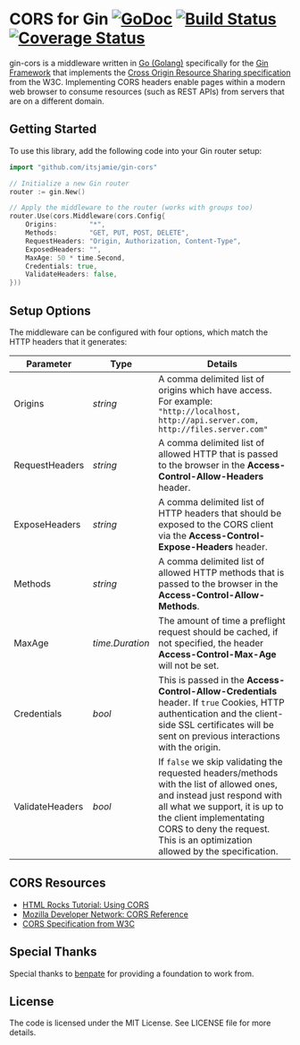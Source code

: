 # CORS for Gin [![GoDoc](https://godoc.org/github.com/itsjamie/gin-cors?status.svg)](https://godoc.org/github.com/itsjamie/gin-cors) [![Build Status](https://travis-ci.org/itsjamie/gin-cors.svg?branch=master)](https://travis-ci.org/itsjamie/gin-cors) [![Coverage Status](https://coveralls.io/repos/itsjamie/gin-cors/badge.svg?branch=master)](https://coveralls.io/r/itsjamie/gin-cors?branch=master)

gin-cors is a middleware written in [Go (Golang)](http://golang.org) specifically for the [Gin Framework](https://gin-gonic.github.io/gin/) that implements the [Cross Origin Resource Sharing specification](http://www.w3.org/TR/cors/) from the W3C.  Implementing CORS headers enable pages within a modern web browser to consume resources (such as REST APIs) from servers that are on a different domain.

## Getting Started
To use this library, add the following code into your Gin router setup:

```go
import "github.com/itsjamie/gin-cors"

// Initialize a new Gin router
router := gin.New()

// Apply the middleware to the router (works with groups too)
router.Use(cors.Middleware(cors.Config{
	Origins:        "*",
	Methods:        "GET, PUT, POST, DELETE",
	RequestHeaders: "Origin, Authorization, Content-Type",
	ExposedHeaders: "",
	MaxAge: 50 * time.Second,
	Credentials: true,
	ValidateHeaders: false,
}))
```

## Setup Options
The middleware can be configured with four options, which match the HTTP headers that it generates:

Parameter          | Type            | Details
-------------------|-----------------|----------------------------------
Origins            | *string*        | A comma delimited list of origins which have access. For example: ```"http://localhost, http://api.server.com, http://files.server.com"```
RequestHeaders     | *string*        | A comma delimited list of allowed HTTP  that is passed to the browser in the **Access-Control-Allow-Headers** header.
ExposeHeaders      | *string*        | A comma delimited list of HTTP headers that should be exposed to the CORS client via the **Access-Control-Expose-Headers** header.
Methods            | *string*        | A comma delimited list of allowed HTTP methods that is passed to the browser in the **Access-Control-Allow-Methods**.
MaxAge             | *time.Duration* | The amount of time a preflight request should be cached, if not specified, the header **Access-Control-Max-Age** will not be set.
Credentials        | *bool*          | This is passed in the **Access-Control-Allow-Credentials** header. If ```true``` Cookies, HTTP authentication and the client-side SSL certificates will be sent on previous interactions with the origin.
ValidateHeaders    | *bool*          | If ```false``` we skip validating the requested headers/methods with the list of allowed ones, and instead just respond with all what we support, it is up to the client implementating CORS to deny the request. This is an optimization allowed by the specification. 


## CORS Resources

* [HTML Rocks Tutorial: Using CORS](http://www.html5rocks.com/en/tutorials/cors/)
* [Mozilla Developer Network: CORS Reference](https://developer.mozilla.org/en-US/docs/Web/HTTP/Access_control_CORS)
* [CORS Specification from W3C](http://www.w3.org/TR/cors/)

## Special Thanks
Special thanks to [benpate](https://github.com/benpate) for providing a foundation to work from.

## License
The code is licensed under the MIT License. See LICENSE file for more details.
